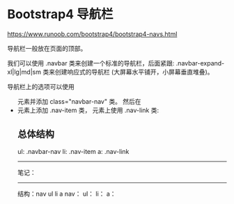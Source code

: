 # Bootstrap4 导航栏

https://www.runoob.com/bootstrap4/bootstrap4-navs.html

导航栏一般放在页面的顶部。

我们可以使用 .navbar 类来创建一个标准的导航栏，后面紧跟: .navbar-expand-xl|lg|md|sm 类来创建响应式的导航栏 (大屏幕水平铺开，小屏幕垂直堆叠)。

导航栏上的选项可以使用 <ul> 元素并添加 class="navbar-nav" 类。 然后在 <li> 元素上添加 .nav-item 类， <a> 元素上使用 .nav-link 类:


## 总体结构

ul: .navbar-nav
li: .nav-item
a: .nav-link





<hr>
笔记：
<hr>
结构：nav ul li a
nav：
ul：
li：
a：

